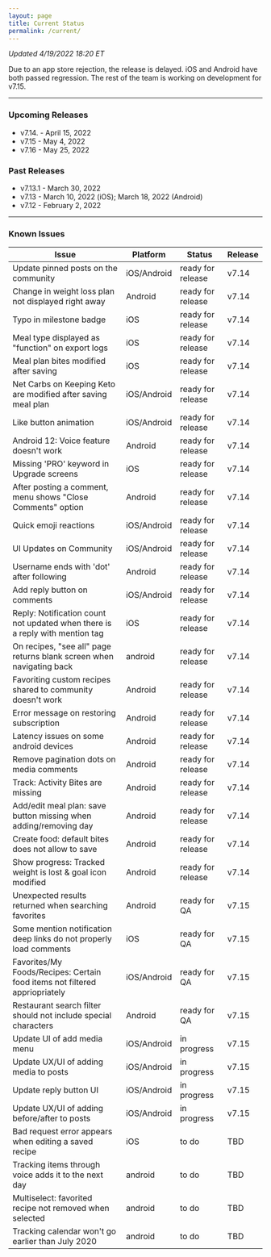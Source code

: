 ```yaml
---
layout: page
title: Current Status
permalink: /current/
---
```


_Updated 4/19/2022 18:20 ET_

Due to an app store rejection, the release is delayed. iOS and Android have both passed regression. The rest of the team is working on development for v7.15.

***

### Upcoming Releases
- v7.14.  - April 15, 2022
- v7.15   - May 4, 2022
- v7.16   - May 25, 2022
 
### Past Releases
- v7.13.1 - March 30, 2022
- v7.13   - March 10, 2022 (iOS); March 18, 2022 (Android)
- v7.12   - February 2, 2022

***

### Known Issues

|Issue                          |Platform   | Status    | Release           |
| ---                           | ---       | ---       | ---               |
|Update pinned posts on the community|iOS/Android|ready for release| v7.14|
|Change in weight loss plan not displayed right away|Android|ready for release| v7.14|
|Typo in milestone badge|iOS|ready for release| v7.14|
|Meal type displayed as "function" on export logs|iOS|ready for release| v7.14|
|Meal plan bites modified after saving|iOS|ready for release| v7.14|
|Net Carbs on Keeping Keto are modified after saving meal plan|iOS/Android|ready for release| v7.14|
|Like button animation|iOS/Android|ready for release| v7.14|
|Android 12: Voice feature doesn't work|Android|ready for release| v7.14|
|Missing 'PRO' keyword in Upgrade screens|iOS|ready for release| v7.14|
|After posting a comment, menu shows "Close Comments" option|Android|ready for release| v7.14|
|Quick emoji reactions|iOS/Android|ready for release| v7.14|
|UI Updates on Community|iOS/Android|ready for release| v7.14|
|Username ends with 'dot' after following|Android|ready for release| v7.14|
|Add reply button on comments|iOS/Android|ready for release| v7.14|
|Reply: Notification count not updated when there is a reply with mention tag|iOS|ready for release| v7.14|
|On recipes, "see all" page returns blank screen when navigating back |android|ready for release| v7.14|
|Favoriting custom recipes shared to community doesn't work|Android|ready for release| v7.14|
|Error message on restoring subscription|Android|ready for release| v7.14|
|Latency issues on some android devices|Android|ready for release| v7.14|
|Remove pagination dots on media comments |Android|ready for release| v7.14|
|Track: Activity Bites are missing |Android|ready for release| v7.14|
|Add/edit meal plan: save button missing when adding/removing day |Android|ready for release| v7.14|
|Create food: default bites does not allow to save |Android|ready for release| v7.14|
|Show progress: Tracked weight is lost & goal icon modified |Android|ready for release| v7.14|
|Unexpected results returned when searching favorites|Android|ready for QA| v7.15|
|Some mention notification deep links do not properly load comments|iOS|ready for QA| v7.15|
|Favorites/My Foods/Recipes: Certain food items not filtered appriopriately|iOS/Android|ready for QA| v7.15|
|Restaurant search filter should not include special characters|Android|ready for QA| v7.15|
|Update UI of add media menu|iOS/Android|in progress| v7.15|
|Update UX/UI of adding media to posts|iOS/Android|in progress| v7.15|
|Update reply button UI|iOS/Android|in progress| v7.15|
|Update UX/UI of adding before/after to posts|iOS/Android|in progress| v7.15|
|Bad request error appears when editing a saved recipe|iOS|to do| TBD|
|Tracking items through voice adds it to the next day |android|to do| TBD|
|Multiselect: favorited recipe not removed when selected |android|to do| TBD|
|Tracking calendar won't go earlier than July 2020 |android|to do| TBD|
